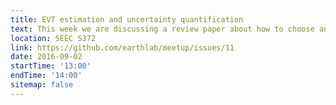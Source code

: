 ```yaml
---
title: EVT estimation and uncertainty quantification
text: This week we are discussing a review paper about how to choose and/or estimate thresholds for extremes. The reference and a link to the pdf version are available on our GitHub page.
location: SEEC S372
link: https://github.com/earthlab/meetup/issues/11
date: 2016-09-02
startTime: '13:00'
endTime: '14:00'
sitemap: false
---
```

